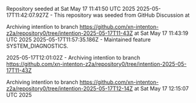 Repository seeded at Sat May 17 11:41:50 UTC 2025
2025-05-17T11:42:07.927Z - This repository was seeded from GitHub Discussion  at 

Archiving intentïon to branch https://github.com/xn-intenton-z2a/repository0/tree/intention-2025-05-17T11-43Z at Sat May 17 11:43:19 UTC 2025
2025-05-17T11:57:35.186Z - Maintained feature SYSTEM_DIAGNOSTICS.

2025-05-17T12:01:02Z - Archiving intentïon to branch https://github.com/xn-intenton-z2a/repository0/tree/intention-2025-05-17T11-43Z


Archiving intentïon to branch https://github.com/xn-intenton-z2a/repository0/tree/intention-2025-05-17T12-14Z at Sat May 17 12:15:07 UTC 2025
